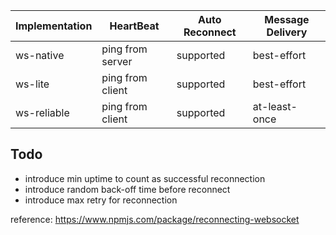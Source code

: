 | Implementation | HeartBeat        | Auto Reconnect | Message Delivery |
| -------------- | ---------------- | -------------- | ---------------- |
| ws-native      | ping from server | supported      | best-effort      |
| ws-lite        | ping from client | supported      | best-effort      |
| ws-reliable    | ping from client | supported      | at-least-once    |

## Todo

- introduce min uptime to count as successful reconnection
- introduce random back-off time before reconnect
- introduce max retry for reconnection

reference: https://www.npmjs.com/package/reconnecting-websocket
